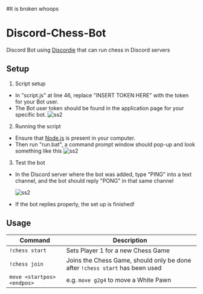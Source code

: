 #It is broken whoops

# Discord-Chess-Bot
Discord Bot using [Discordie](https://github.com/qeled/discordie) that can run chess in Discord servers

## Setup

1. Script setup
  - In "script.js" at line 46, replace "INSERT TOKEN HERE" with the token for your Bot user. 
  - The Bot user token should be found in the application page for your specific bot.
    ![ss2](https://raw.githubusercontent.com/lordidiot/Discord-Chess-Bot/master/stuff/token.png)
    
2. Running the script
  - Ensure that [Node.js](https://nodejs.org/en/) is present in your computer.
  - Then run "run.bat", a command prompt window should pop-up and look something like this
    ![ss2](https://github.com/lordidiot/Discord-Chess-Bot/blob/master/stuff/startup.PNG)
    
3. Test the bot
  - In the Discord server where the bot was added, type "PING" into a text channel, and the bot should reply "PONG" in that same channel
  
    ![ss2](https://raw.githubusercontent.com/lordidiot/Discord-Chess-Bot/master/stuff/pingpong.PNG)
  - If the bot replies properly, the set up is finished!


## Usage

| Command | Description
|---------|-------------|
| `!chess start` | Sets Player 1 for a new Chess Game |
| `!chess join` | Joins the Chess Game, should only be done after `!chess start` has been used |
| `move <startpos><endpos>` | e.g. `move g2g4` to move a White Pawn |
